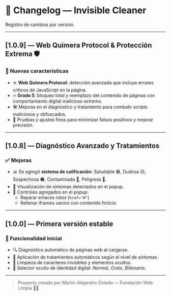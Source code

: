 # 🧾 Changelog — Invisible Cleaner

Registro de cambios por versión.

---

## [1.0.9] — Web Quimera Protocol & Protección Extrema 🛡️

### 🚀 Nuevas características
- ☣️ **Web Quimera Protocol**: detección avanzada que incluye errores críticos de JavaScript en la página.
- 🔥 **Grado 5**: bloqueo total y reemplazo del contenido de páginas con comportamiento digital malicioso extremo.
- 🛠️ Mejoras en el diagnóstico y tratamiento para combatir scripts maliciosos y obfuscados.
- 🧪 Pruebas y ajustes finos para minimizar falsos positivos y mejorar precisión.

---

## [1.0.8] — Diagnóstico Avanzado y Tratamientos

### ✅ Mejoras
- 📊 Se agregó **sistema de calificación**: Saludable 🟢, Dudosa 🟡, Sospechosa 🟠, Contaminada 🔴, Peligrosa 🛑.
- 💬 Visualización de síntomas detectados en el popup.
- 🔧 Controles agregados en el popup:
  - Reparar enlaces rotos (`href="#"`)
  - Rellenar iframes vacíos con contenido ficticio

---

## [1.0.0] — Primera versión estable

### 🎉 Funcionalidad inicial
- 🔍 Diagnóstico automático de páginas web al cargarse.
- 🧼 Aplicación de tratamientos automáticos según el nivel de síntomas.
- 🧽 Limpieza de caracteres invisibles y elementos ocultos.
- 👤 Selector oculto de identidad digital: *Normal*, *Croto*, *Billonario*.

---

> Proyecto creado por Martín Alejandro Oviedo — Fundación Web Limpia 🧠✨

